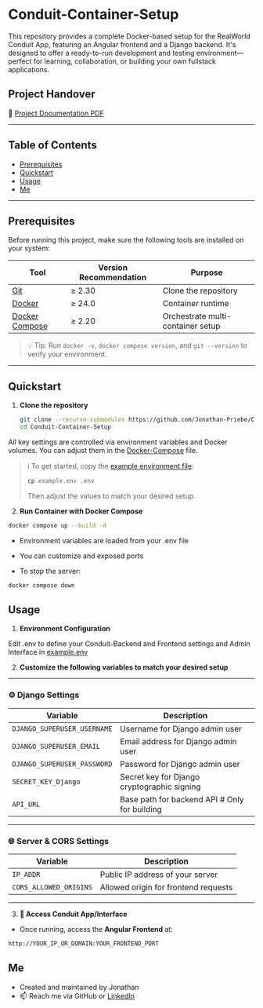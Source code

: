 # Conduit-Container-Setup
This repository provides a complete Docker-based setup for the RealWorld Conduit App, featuring an Angular frontend and a Django backend. It's designed to offer a ready-to-run development and testing environment—perfect for learning, collaboration, or building your own fullstack applications.

## Project Handover  

📄 [Project Documentation PDF](<./Conduit Container Checkliste.pdf>)

---

## Table of Contents  
- [Prerequisites](#prerequisites)  
- [Quickstart](#quickstart)  
- [Usage](#usage)  
- [Me](#me)

---

## Prerequisites  
Before running this project, make sure the following tools are installed on your system:

| Tool            | Version Recommendation | Purpose                              |
|-----------------|------------------------|--------------------------------------|
| [Git](https://git-scm.com/)            | ≥ 2.30                 | Clone the repository                 |
| [Docker](https://www.docker.com/)      | ≥ 24.0                 | Container runtime                    |
| [Docker Compose](https://docs.docker.com/compose/) | ≥ 2.20 | Orchestrate multi-container setup   |

> 💡 Tip: Run `docker -v`, `docker compose version`, and `git --version` to verify your environment.

---

## Quickstart  

1. **Clone the repository**

    ```bash
    git clone --recurse-submodules https://github.com/Jonathan-Priebe/Conduit-Container-Setup.git
    cd Conduit-Container-Setup
    ```

All key settings are controlled via environment variables and Docker volumes. You can adjust them in the [Docker-Compose](./docker-compose.yml) file.

> ℹ️ To get started, copy the [example environment file](./example.env):
> ```bash
> cp example.env .env
> ```
> Then adjust the values to match your desired setup.

2. **Run Container with Docker Compose**

  ```bash
  docker compose up --build -d
  ```
  - Environment variables are loaded from your .env file

  - You can customize and exposed ports

  - To stop the server:

  ```bash
  docker compose down
  ```

  ## Usage  
  
  1. **Environment Configuration**
  
  Edit .env to define your Conduit-Backend and Frontend settings and Admin Interface in [example.env](example.env)

  2. **Customize the following variables to match your desired setup**

---

### ⚙️ Django Settings

| Variable                   | Description                                      |
|----------------------------|--------------------------------------------------|
| `DJANGO_SUPERUSER_USERNAME` | Username for Django admin user                 |
| `DJANGO_SUPERUSER_EMAIL`    | Email address for Django admin user            |
| `DJANGO_SUPERUSER_PASSWORD` | Password for Django admin user                 |
| `SECRET_KEY_Django`         | Secret key for Django cryptographic signing    |
| `API_URL`                   | Base path for backend API # Only for building  |

---

### 🌐 Server & CORS Settings

| Variable               | Description                                      |
|------------------------|--------------------------------------------------|
| `IP_ADDR`              | Public IP address of your server                |
| `CORS_ALLOWED_ORIGINS`| Allowed origin for frontend requests             |

---

3. **🚀 Access Conduit App/Interface**

- Once running, access the **Angular Frontend** at:
```bash
http://YOUR_IP_OR_DOMAIN:YOUR_FRONTEND_PORT
```

## Me  

- Created and maintained by Jonathan 
- 📫 Reach me via GitHub or [LinkedIn](https://www.linkedin.com/in/jonathan-p-34471b1a5/)
